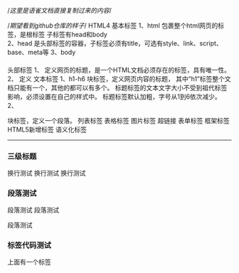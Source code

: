 /*这里是语雀文档直接复制过来的内容*/

/*期望看到github仓库的样子*/
HTML4
基本标签
1、html
包裹整个html网页的标签，是根标签
子标签有head和body	
2、head
是头部标签的容器，子标签必须有title，可选有style、link、script、base、meta等
3、body

####
####
####
####
头部标签
1、<title></title>
定义网页的标题，是一个HTML文档必须存在的标签，具有唯一性。
2、<meta></meta>
定义
文本标签
1、h1-h6
块标签，定义网页内容的标题，
其中“h1”标签整个文档只能有一个，其他的都可以有多个。
标题标签的文本文字大小不受到祖代标签影响，必须设置在自己的样式中。
标题标签默认加粗，字号从1到6依次减少。
2、<p></p>
块标签，定义一个段落。
列表标签
表格标签
图片标签
超链接
表单标签
框架标签
HTML5新增标签
语义化标签

---------------------------
### 三级标题
换行测试
换行测试
换行测试  
### 段落测试
段落测试
段落测试

段落测试
### 标签代码测试
<p></p>  
上面有一个标签